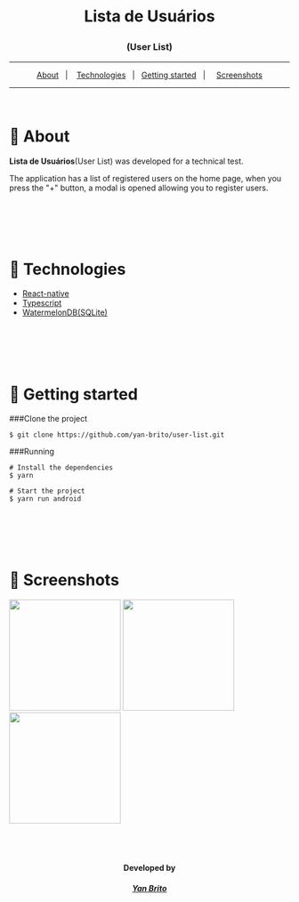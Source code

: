 <h1><p align="center">Lista de Usuários</p></h1>
<h3><p align="center">(User List)</p></h6>


---
<p align="center">
    <a href="#-About">About</a>&nbsp;&nbsp;&nbsp;|&nbsp;&nbsp;&nbsp;
    <a href="#-Technologies">Technologies</a>&nbsp;&nbsp;&nbsp;|&nbsp;&nbsp;
    <a href="#-Getting-started">Getting started</a>&nbsp;&nbsp;&nbsp;|&nbsp;&nbsp;&nbsp;&nbsp;
    <a href="#-Interface">Screenshots</a>
</p>

---

</br>

# 📍 About

<p><b>Lista de Usuários</b>(User List) was developed for a technical test.</p>
<p>The application has a list of registered users on the home page, when you press the "+" button, a modal is opened allowing you to register users.</p>

</br>
</br>
</br>
</br>

# 🧪 Technologies

- [React-native](https://reactnative.dev/)
- [Typescript](https://www.typescriptlang.org/)
- [WatermelonDB(SQLite)](https://nozbe.github.io/WatermelonDB/)

</br>
</br>
</br>
</br>

# 🚀 Getting started

###Clone the project

    $ git clone https://github.com/yan-brito/user-list.git


###Running

    # Install the dependencies
    $ yarn

    # Start the project
    $ yarn run android


</br>
</br>
</br>
</br>

# 🔖 Screenshots

<img src="https://i.imgur.com/A5oblbd.jpg" width="200">

<img src="https://i.imgur.com/BTKuVQ7.jpg" width="200">

<img src="https://i.imgur.com/2Vad3JF.jpg" width="200">

</br>
</br>
</br>
</br>

<h4 align="center">Developed by</h2>

<h5 align="center">

[Yan Brito](https://www.linkedin.com/in/paulo-yan-brito/)

<h3>
